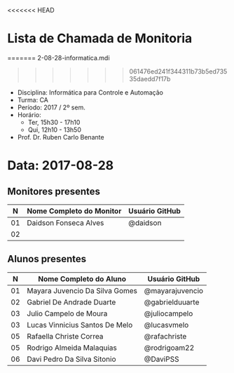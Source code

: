<<<<<<< HEAD

# Lista de Chamada de Monitoria
=======
2-08-28-informatica.mdi
>>>>>>> 061476ed241f344311b73b5ed73535daedd7f17b

* Disciplina: Informática para Controle e Automação
* Turma: CA
* Período: 2017 / 2º sem.
* Horário:
    - Ter, 15h30 - 17h10
    - Qui, 12h10 - 13h50
* Prof. Dr. Ruben Carlo Benante

# Data: 2017-08-28

## Monitores presentes

 N | Nome Completo do Monitor                   | Usuário GitHub       |
---|--------------------------------------------|----------------------|
01 | Daidson Fonseca Alves                      | @daidson             |
02 |                                            |                      |


## Alunos presentes

 N | Nome Completo do Aluno                     | Usuário GitHub       |
---|--------------------------------------------|----------------------|
01 | Mayara Juvencio Da Silva Gomes             | @mayarajuvencio      |
02 | Gabriel De Andrade Duarte                  | @gabrielduuarte      |
03 | Julio Campelo de Moura                     | @juliocampelo        |
03 | Lucas Vinnicius Santos De Melo             | @lucasvmelo          |
05 | Rafaella Christe Correa                    | @rafachriste         | 
05 | Rodrigo Almeida Malaquias                  | @rodrigoam22         |
06 | Davi Pedro Da Silva Sitonio                | @DaviPSS             |
